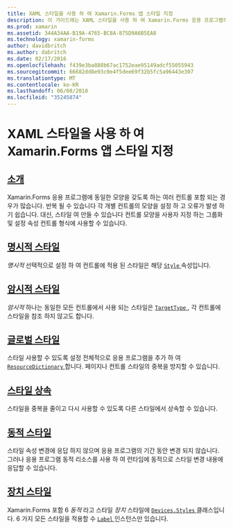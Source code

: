 ```yaml
---
title: XAML 스타일을 사용 하 여 Xamarin.Forms 앱 스타일 지정
description: 이 가이드에는 XAML 스타일을 사용 하 여 Xamarin.Forms 응용 프로그램의 모양을 사용자 지정 하는 방법을 설명 합니다.
ms.prod: xamarin
ms.assetid: 344A34AA-B19A-4765-BC8A-875D9A6B5EA8
ms.technology: xamarin-forms
author: davidbritch
ms.author: dabritch
ms.date: 02/17/2016
ms.openlocfilehash: f439e3ba888b67ac1752eae95149adcf55055943
ms.sourcegitcommit: 66682dd8e93c0e4f5dee69f32b5fc5a96443e307
ms.translationtype: MT
ms.contentlocale: ko-KR
ms.lasthandoff: 06/08/2018
ms.locfileid: "35245874"
---
```

# <a name="styling-xamarinforms-apps-using-xaml-styles"></a>XAML 스타일을 사용 하 여 Xamarin.Forms 앱 스타일 지정

## <a name="introductionintroductionmd"></a>[소개](introduction.md)

Xamarin.Forms 응용 프로그램에 동일한 모양을 갖도록 하는 여러 컨트롤 포함 되는 경우가 많습니다. 반복 될 수 있습니다 각 개별 컨트롤의 모양을 설정 하 고 오류가 발생 하기 쉽습니다. 대신, 스타일 여 만들 수 있습니다 컨트롤 모양을 사용자 지정 하는 그룹화 및 설정 속성 컨트롤 형식에 사용할 수 있습니다.

## <a name="explicit-stylesexplicitmd"></a>[명시적 스타일](explicit.md)

*명시적* 선택적으로 설정 하 여 컨트롤에 적용 된 스타일은 해당 [ `Style` ](https://developer.xamarin.com/api/property/Xamarin.Forms.VisualElement.Style/) 속성입니다.

## <a name="implicit-stylesimplicitmd"></a>[암시적 스타일](implicit.md)

*암시적* 하나는 동일한 모든 컨트롤에서 사용 되는 스타일은 [ `TargetType` ](https://developer.xamarin.com/api/property/Xamarin.Forms.Style.TargetType/), 각 컨트롤에 스타일을 참조 하지 않고도 합니다.

## <a name="global-stylesapplicationmd"></a>[글로벌 스타일](application.md)

스타일 사용할 수 있도록 설정 전체적으로 응용 프로그램을 추가 하 여 [ `ResourceDictionary` ](https://developer.xamarin.com/api/type/Xamarin.Forms.ResourceDictionary/)합니다. 페이지나 컨트롤 스타일의 중복을 방지할 수 있습니다.

## <a name="style-inheritanceinheritancemd"></a>[스타일 상속](inheritance.md)

스타일을 중복을 줄이고 다시 사용할 수 있도록 다른 스타일에서 상속할 수 있습니다.

## <a name="dynamic-stylesdynamicmd"></a>[동적 스타일](dynamic.md)

스타일 속성 변경에 응답 하지 않으며 응용 프로그램의 기간 동안 변경 되지 않습니다. 그러나 응용 프로그램 동적 리소스를 사용 하 여 런타임에 동적으로 스타일 변경 내용에 응답할 수 있습니다.

## <a name="device-stylesdevicemd"></a>[장치 스타일](device.md)

Xamarin.Forms 포함 6 *동적* 라고 스타일 *장치* 스타일에 [ `Devices.Styles` ](https://developer.xamarin.com/api/type/Xamarin.Forms.Device+Styles/) 클래스입니다. 6 가지 모든 스타일을 적용할 수 [ `Label` ](https://developer.xamarin.com/api/type/Xamarin.Forms.Label/) 인스턴스만 있습니다.
